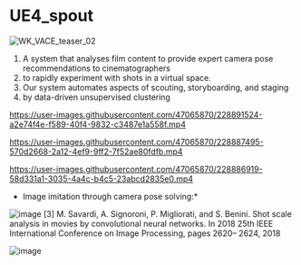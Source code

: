 # UE4_spout
![WK_VACE_teaser_02](https://user-images.githubusercontent.com/47065870/228890751-1b31844f-c711-44d5-b7e1-157d8cdf876c.png)

1) A system that analyses film content to provide expert camera pose recommendations to cinematographers
2) to rapidly experiment with shots in a virtual space.
3) Our system automates aspects of scouting, storyboarding, and staging
4) by data-driven unsupervised clustering





https://user-images.githubusercontent.com/47065870/228891524-a2e74f4e-f589-40f4-9832-c3487e1a558f.mp4




https://user-images.githubusercontent.com/47065870/228887495-570d2668-2a12-4ef9-9ff2-7f52ae80fdfb.mp4





https://user-images.githubusercontent.com/47065870/228886919-58d331a1-3035-4a4c-b4c5-23abcd2835e0.mp4


* Image imitation through camera pose solving:* 

![image](https://user-images.githubusercontent.com/47065870/228891992-3eb841af-f895-434a-8bcb-ab918ba79c02.png)
[3] M. Savardi, A. Signoroni, P. Migliorati, and S. Benini. Shot scale analysis in movies by convolutional neural networks. In 2018 25th IEEE International Conference on Image Processing, pages 2620– 2624, 2018




![image](https://user-images.githubusercontent.com/47065870/173529959-979d7c57-848c-401d-bba6-292bdbf64a77.png)
